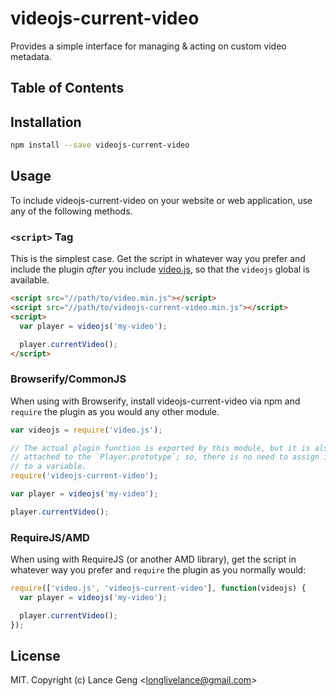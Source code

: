 # videojs-current-video

Provides a simple interface for managing &amp; acting on custom video metadata.

## Table of Contents

<!-- START doctoc -->
<!-- END doctoc -->
## Installation

```sh
npm install --save videojs-current-video
```

## Usage

To include videojs-current-video on your website or web application, use any of the following methods.

### `<script>` Tag

This is the simplest case. Get the script in whatever way you prefer and include the plugin _after_ you include [video.js][videojs], so that the `videojs` global is available.

```html
<script src="//path/to/video.min.js"></script>
<script src="//path/to/videojs-current-video.min.js"></script>
<script>
  var player = videojs('my-video');

  player.currentVideo();
</script>
```

### Browserify/CommonJS

When using with Browserify, install videojs-current-video via npm and `require` the plugin as you would any other module.

```js
var videojs = require('video.js');

// The actual plugin function is exported by this module, but it is also
// attached to the `Player.prototype`; so, there is no need to assign it
// to a variable.
require('videojs-current-video');

var player = videojs('my-video');

player.currentVideo();
```

### RequireJS/AMD

When using with RequireJS (or another AMD library), get the script in whatever way you prefer and `require` the plugin as you normally would:

```js
require(['video.js', 'videojs-current-video'], function(videojs) {
  var player = videojs('my-video');

  player.currentVideo();
});
```

## License

MIT. Copyright (c) Lance Geng &lt;longlivelance@gmail.com&gt;


[videojs]: http://videojs.com/
